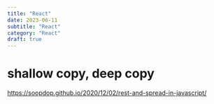```yaml
---
title: "React"
date: 2023-06-11
subtitle: "React"
category: "React"
draft: true
---
```


# shallow copy, deep copy

https://soopdop.github.io/2020/12/02/rest-and-spread-in-javascript/
